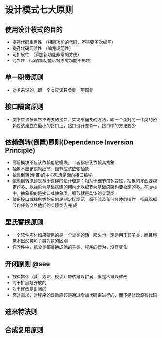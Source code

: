 # 设计模式七大原则
## 使用设计模式的目的
* 提高代码重用性 （相同功能的代码，不需要多次编写）
* 提高代码可读性 （编程规范性）
* 可扩展性 （添加新功能非常的方便）
* 可靠性 （添加新功能后对原有功能不影响）
## 单一职责原则
* 对类来说的，即一个类应该只负责一项职责
## 接口隔离原则
* 类不应该依赖它不需要的接口，实现不需要的方法，即一个类对另一个类的依赖应该建立在最小的接口上，接口设计要单一，接口中的方法要少
## 依赖倒转(倒置)原则(Dependence Inversion Principle)
* 高层模块不应该依赖低层模块，二者都应该依赖其抽象
* 抽象不应该依赖细节，细节应该依赖抽象
* 依赖倒转(倒置)的中心思想是面向接口编程
* 依赖倒转原则是基于这样的设计理念：相对于细节的多变性，抽象的东西要稳定的多。以抽象为基础搭建的架构比以细节为基础的架构要稳定的多。在java 中，抽象指的是接口或抽象类，细节就是具体的实现类
* 使用接口或抽象类的目的是制定好规范，而不涉及任何具体的操作，把展现细节的任务交给他们的实现类去完
成
## 里氏替换原则
* 一个软件实体如果使用的是一个父类的话，那么也一定适用于其子类，而且察觉不出父类和子类对象的区别
* 在软件中，把父类都替换成他的子类，程序的行为，没有变化
## 开闭原则 @see
* 软件实体（类、方法、模块）应该可以扩展，但是不可以修改
* 对于扩展是开放的
* 对于修改是封闭的
* 面对需求，对程序的改动应该是通过增加代码来进行的，而不是修改原有代码
## 迪米特法则
## 合成复用原则

